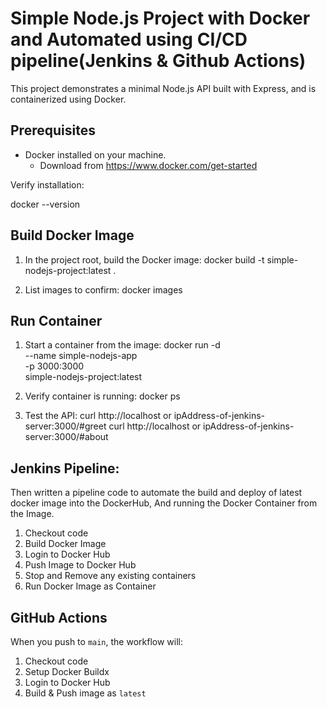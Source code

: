# Simple Node.js Project with Docker and Automated using CI/CD pipeline(Jenkins & Github Actions)

This project demonstrates a minimal Node.js API built with Express, and is containerized using Docker.

## Prerequisites 

- Docker installed on your machine.
  - Download from https://www.docker.com/get-started

Verify installation:

docker --version  
 

## Build Docker Image

1. In the project root, build the Docker image:
  docker build -t simple-nodejs-project:latest .
   

2. List images to confirm:
  docker images
  

## Run Container

1. Start a container from the image:
docker run -d \
  --name simple-nodejs-app \
  -p 3000:3000 \
  simple-nodejs-project:latest

2. Verify container is running:
docker ps
   

3. Test the API:
curl http://localhost or ipAddress-of-jenkins-server:3000/#greet
curl http://localhost or ipAddress-of-jenkins-server:3000/#about


## Jenkins Pipeline:
  Then written a pipeline code to automate the build and deploy of latest docker image into the DockerHub,
  And running the Docker Container from the Image.
  1. Checkout code
  2. Build Docker Image
  3. Login to Docker Hub
  4. Push Image to Docker Hub
  5. Stop and Remove any existing containers
  6. Run Docker Image as Container

 ## GitHub Actions
  When you push to `main`, the workflow will:

  1. Checkout code
  2. Setup Docker Buildx
  3. Login to Docker Hub
  4. Build & Push image as `latest`
